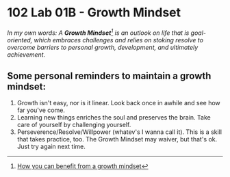 # 102 Lab 01B - Growth Mindset

_In my own words: A **Growth Mindset**[^1] is an outlook on life that is goal-oriented, which embraces challenges and relies on stoking resolve to overcome barriers to personal growth, development, and ultimately achievement._

## Some personal reminders to maintain a growth mindset:

1. Growth isn't easy, nor is it linear. Look back once in awhile and see how far you've come.
2. Learning new things enriches the soul and preserves the brain. Take care of yourself by challenging yourself.
3. Perseverence/Resolve/Willpower (whatev's I wanna call it). This is a skill that takes practice, too. The Growth Mindset may waiver, but that's ok. Just try again next time.

[^1]: [How you can benefit from a growth mindset](https://www.atlassian.com/blog/inside-atlassian/growth-mindset)